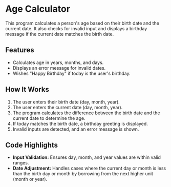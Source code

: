 # Age Calculator

This program calculates a person's age based on their birth date and the current date. It also checks for invalid input and displays a birthday message if the current date matches the birth date.

## Features
- Calculates age in years, months, and days.
- Displays an error message for invalid dates.
- Wishes "Happy Birthday" if today is the user's birthday.

## How It Works
1. The user enters their birth date (day, month, year).
2. The user enters the current date (day, month, year).
3. The program calculates the difference between the birth date and the current date to determine the age.
4. If today matches the birth date, a birthday greeting is displayed.
5. Invalid inputs are detected, and an error message is shown.

## Code Highlights
- **Input Validation:** Ensures day, month, and year values are within valid ranges.
- **Date Adjustment:** Handles cases where the current day or month is less than the birth day or month by borrowing from the next higher unit (month or year).
